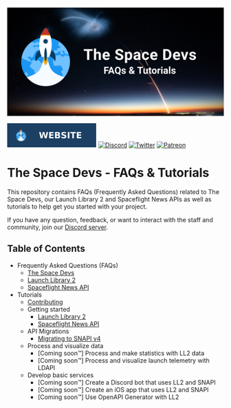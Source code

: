 ![Repository Poster](assets/repo_poster.png)

[![Website](https://raw.githubusercontent.com/TheSpaceDevs/Tutorials/e36b2c250ce7fcd4a801c1ed6cb1f9f9d031696b/assets/badge_tsd_website.svg)](https://thespacedevs.com/)
[![Discord](https://img.shields.io/badge/Discord-%237289DA.svg?style=for-the-badge&logo=discord&logoColor=white)](https://discord.gg/p7ntkNA)
[![Twitter](https://img.shields.io/badge/Twitter-%231DA1F2.svg?style=for-the-badge&logo=Twitter&logoColor=white)](https://twitter.com/TheSpaceDevs)
[![Patreon](https://img.shields.io/badge/Patreon-F96854?style=for-the-badge&logo=patreon&logoColor=white)](https://www.patreon.com/TheSpaceDevs)

# The Space Devs - FAQs & Tutorials

This repository contains FAQs (Frequently Asked Questions) related to The Space Devs, our Launch Library 2 and
Spaceflight News APIs as well as tutorials to help get you started with your project.

If you have any question, feedback, or want to interact with the staff and community, join our [Discord server](https://discord.gg/p7ntkNA).

## Table of Contents

<!-- Start TOC (do not remove me) -->

* Frequently Asked Questions (FAQs)
  * [The Space Devs](faqs/faq_TSD.md)
  * [Launch Library 2](faqs/faq_LL2.md)
  * [Spaceflight News API](faqs/faq_SNAPI.md)
* Tutorials
  * [Contributing](tutorials/README.md)
  * Getting started
    * [Launch Library 2](tutorials/getting_started_LL2/README.md)
    * [Spaceflight News API](tutorials/getting_started_SNAPI/README.md)
  * API Migrations
    * [Migrating to SNAPI v4](tutorials/SNAPI_v4_migration/README.md)
  * Process and visualize data
    * [Coming soon™] Process and make statistics with LL2 data
    * [Coming soon™] Process and visualize launch telemetry with LDAPI
  * Develop basic services
    * [Coming soon™] Create a Discord bot that uses LL2 and SNAPI
    * [Coming soon™] Create an iOS app that uses LL2 and SNAPI
    * [Coming soon™] Use OpenAPI Generator with LL2
  

<!-- End TOC (do not remove me) -->
